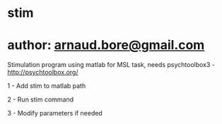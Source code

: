 # stim
# author: arnaud.bore@gmail.com
Stimulation program using matlab for MSL task, needs psychtoolbox3 - http://psychtoolbox.org/

1 - Add stim to matlab path

2 - Run stim command

3 - Modify parameters if needed
